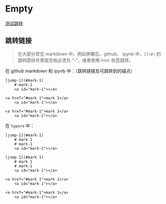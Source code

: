 # Empty

[测试跳转](./测试/test.md)

## 跳转链接



> 在大部分常见 markdown 中，例如黑曜石、github、 ipynb 中，`[](#)` 的跳转圆括号里面空格必须为 “-”，或者使用 `html` 标签跳转。





在 github markdown 和 ipynb 中：（跳转链接及可跳转到的锚点）

```
[jump-1](#mark-1)
	# mark-1
	<a id="mark-1"></a>
	
<a href="#mark 1">mark 1</a>
	<a id="mark 1"></a>
	
<a href="#mark-1">mark 1</a>
	<a id="mark-1"></a>
```



在 `typora` 中：

```
[jump-1](#mark-1)
	# mark 1
	# mark-1
	<a id="mark-1"></a>
	
[jump 1](#mark 1)
	# mark 1
    # mark-1
    <a id="mark 1"></a>
    
<a href="#mark 1">mark 1</a>
	<a id="mark 1"></a>
	
<a href="#mark-1">mark 1</a>
	<a id="mark-1"></a>
```







